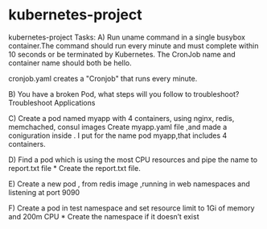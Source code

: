 # kubernetes-project
kubernetes-project
Tasks:
A) Run uname command in a single busybox container.The command should run every minute and must complete within 10 seconds or be terminated by Kubernetes. The CronJob name and container name should both be hello.

cronjob.yaml creates a "Cronjob" that runs every minute.

B) You have a broken Pod, what steps will you follow to troubleshoot?
Troubleshoot Applications

C) Create a pod named myapp with 4 containers, using nginx, redis, memchached, consul images
Create myapp.yaml file ,and made a coniguration inside . I put for the name pod myapp,that includes 4 containers.

D) Find a pod which is  using the most CPU resources and pipe the name to report.txt file * Create the report.txt file.

E) Create a new pod , from  redis image ,running in web namespaces and listening at port 9090

F) Create a pod in test  namespace and set  resource limit to 1Gi of memory and 200m CPU * Create the namespace if it doesn’t exist
